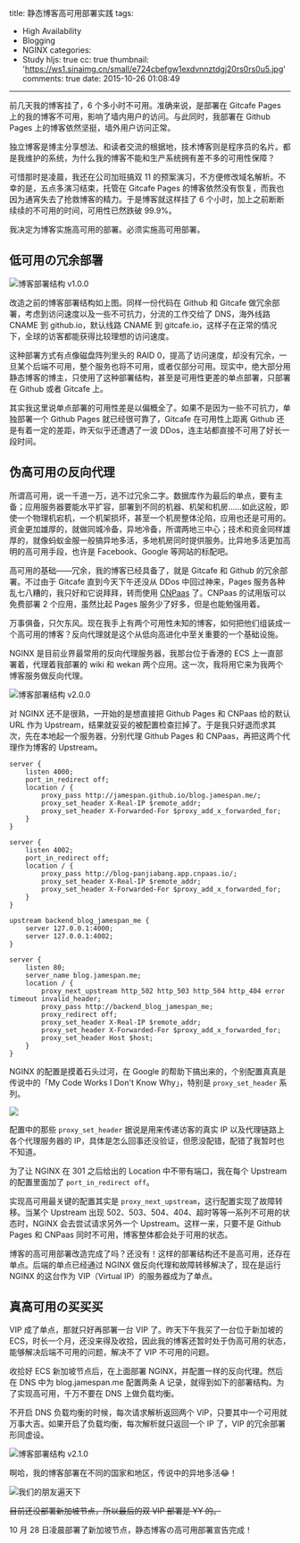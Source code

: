 title: 静态博客高可用部署实践
tags:
  - High Availability
  - Blogging
  - NGINX
categories:
  - Study
hljs: true
cc: true
thumbnail: 'https://ws1.sinaimg.cn/small/e724cbefgw1exdvnnztdgj20rs0rs0u5.jpg'
comments: true
date: 2015-10-26 01:08:49
---


前几天我的博客挂了，6 个多小时不可用。准确来说，是部署在 Gitcafe Pages 上的我的博客不可用，影响了墙内用户的访问。与此同时，我部署在 Github Pages 上的博客依然坚挺，墙外用户访问正常。

独立博客是博主分享想法、和读者交流的根据地，技术博客则是程序员的名片。都是我维护的系统，为什么我的博客不能和生产系统拥有差不多的可用性保障？

<!-- more --><!-- indicate-the-source -->

可惜那时是凌晨，我还在公司加班搞双 11 的预案演习，不方便修改域名解析。不幸的是，五点多演习结束，托管在 Gitcafe Pages 的博客依然没有恢复，而我也因为通宵失去了抢救博客的精力。于是博客就这样挂了 6 个小时，加上之前断断续续的不可用的时间，可用性已然跌破 99.9%。

我决定为博客实施高可用的部署。必须实施高可用部署。

## 低可用の冗余部署 ##

![博客部署结构 v1.0.0](https://ws1.sinaimg.cn/large/e724cbefgw1exdnntkml4j2079044jrd.jpg)

改造之前的博客部署结构如上图。同样一份代码在 Github 和 Gitcafe 做冗余部署，考虑到访问速度以及一些不可抗力，分流的工作交给了 DNS，海外线路 CNAME 到 github.io，默认线路 CNAME 到 gitcafe.io，这样子在正常的情况下，全球的访客都能获得比较理想的访问速度。

这种部署方式有点像磁盘阵列里头的 RAID 0，提高了访问速度，却没有冗余，一旦某个后端不可用，整个服务也将不可用，或者仅部分可用。现实中，绝大部分用静态博客的博主，只使用了这种部署结构，甚至是可用性更差的单点部署，只部署在 Github 或者 Gitcafe 上。

其实我这里说单点部署的可用性差是以偏概全了。如果不是因为一些不可抗力，单独部署一个 Github Pages 就已经很可靠了，Gitcafe 在可用性上距离 Github 还是有着一定的差距，昨天似乎还遭遇了一波 DDos，连主站都直接不可用了好长一段时间。

## 伪高可用の反向代理 ##

所谓高可用，说一千道一万，逃不过冗余二字。数据库作为最后的单点，要有主备；应用服务器要能水平扩容，部署到不同的机器、机架和机房……如此这般，即使一个物理机宕机，一个机架损坏，甚至一个机房整体沦陷，应用也还是可用的。资金更加雄厚的，就做同城冷备，异地冷备，所谓两地三中心；技术和资金同样雄厚的，就像蚂蚁金服一般搞异地多活，多地机房同时提供服务。比异地多活更加高明的高可用手段，也许是 Facebook、Google 等网站的标配吧。

高可用的基础——冗余，我的博客已经具备了，就是 Gitcafe 和 Github 的冗余部署。不过由于 Gitcafe 直到今天下午还没从 DDos 中回过神来，Pages 服务各种乱七八糟的，我只好和它说拜拜，转而使用 [CNPaas][1] 了。CNPaas 的试用版可以免费部署 2 个应用，虽然比起 Pages 服务少了好多，但是也能勉强用着。

万事俱备，只欠东风。现在我手上有两个可用性未知的博客，如何把他们组装成一个高可用的博客？反向代理就是这个从低向高进化中至关重要的一个基础设施。

NGINX 是目前业界最常用的反向代理服务器，我那台位于香港的 ECS 上一直部署着，代理着我部署的 wiki 和 wekan 两个应用。这一次，我将用它来为我两个博客服务做反向代理。

![博客部署结构 v2.0.0](https://ws3.sinaimg.cn/large/e724cbefgw1exdqgziee9j207306mq2z.jpg)

对 NGINX 还不是很熟，一开始的是想直接把 Github Pages 和 CNPaas 给的默认 URL 作为 Upstream，结果就妥妥的被配置检查拦掉了。于是我只好退而求其次，先在本地起一个服务器，分别代理 Github Pages 和 CNPaas，再把这两个代理作为博客的 Upstream。

```NGINX
server {
    listen 4000;
    port_in_redirect off;
    location / {
        proxy_pass http://jamespan.github.io/blog.jamespan.me/;
        proxy_set_header X-Real-IP $remote_addr;
        proxy_set_header X-Forwarded-For $proxy_add_x_forwarded_for;
    }
}

server {
    listen 4002;
    port_in_redirect off;
    location / {
        proxy_pass http://blog-panjiabang.app.cnpaas.io/;
        proxy_set_header X-Real-IP $remote_addr;
        proxy_set_header X-Forwarded-For $proxy_add_x_forwarded_for;
    }
}

upstream backend_blog_jamespan_me {
    server 127.0.0.1:4000;
    server 127.0.0.1:4002;
}

server {
    listen 80;
    server_name blog.jamespan.me;
    location / {
        proxy_next_upstream http_502 http_503 http_504 http_404 error timeout invalid_header;
        proxy_pass http://backend_blog_jamespan_me;
        proxy_redirect off;
        proxy_set_header X-Real-IP $remote_addr;
        proxy_set_header X-Forwarded-For $proxy_add_x_forwarded_for;
        proxy_set_header Host $host;
    }
}
```

NGINX 的配置是摸着石头过河，在 Google 的帮助下搞出来的，个别配置真真是传说中的「My Code Works I Don't Know Why」，特别是 `proxy_set_header` 系列。

![](https://ws1.sinaimg.cn/large/e724cbefgw1exdswep9d9j20hd0d90tz.jpg)

配置中的那些 `proxy_set_header` 据说是用来传递访客的真实 IP 以及代理链路上各个代理服务器的 IP，具体是怎么回事还没验证，但愿没配错，配错了我暂时也不知道。

为了让 NGINX 在 301 之后给出的 Location 中不带有端口，我在每个 Upstream 的配置里面加了 `port_in_redirect off`。

实现高可用最关键的配置其实是 `proxy_next_upstream`，这行配置实现了故障转移。当某个 Upstream 出现 502、503、504、404、超时等等一系列不可用的状态时，NGINX 会去尝试请求另外一个 Upstream。这样一来，只要不是 Github Pages 和 CNPaas 同时不可用，博客整体都会处于可用的状态。

博客的高可用部署改造完成了吗？还没有！这样的部署结构还不是高可用，还存在单点。后端的单点已经通过 NGINX 做反向代理和故障转移解决了，现在是运行 NGINX 的这台作为 VIP（Virtual IP）的服务器成为了单点。

## 真高可用の买买买 ##

VIP 成了单点，那就只好再部署一台 VIP 了。昨天下午我买了一台位于新加坡的 ECS，时长一个月，还没来得及收拾，因此我的博客还暂时处于伪高可用的状态，能够解决后端不可用的问题，解决不了 VIP 不可用的问题。

收拾好 ECS 新加坡节点后，在上面部署 NGINX，并配置一样的反向代理。然后在 DNS 中为 blog.jamespan.me 配置两条 A 记录，就得到如下的部署结构。为了实现高可用，千万不要在 DNS 上做负载均衡。

不开启 DNS 负载均衡的时候，每次请求解析返回两个 VIP，只要其中一个可用就万事大吉。如果开启了负载均衡，每次解析就只返回一个 IP 了，VIP 的冗余部署形同虚设。

![博客部署结构 v2.1.0](https://ws2.sinaimg.cn/large/e724cbefgw1exdum2eb98j207306mdfz.jpg)

啊哈，我的博客部署在不同的国家和地区，传说中的异地多活😂！

![我们的朋友遍天下](https://ws4.sinaimg.cn/large/e724cbefgw1exdufv8uxzj20up08sn0c.jpg)

<del>目前还没部署新加坡节点，所以最后的双 VIP 部署是 YY 的。</del>

10 月 28 日凌晨部署了新加坡节点，静态博客の高可用部署宣告完成！

[1]: http://www.cnpaas.io
